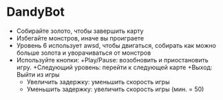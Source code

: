 # DandyBot
 
- Собирайте золото, чтобы завершить карту
- Избегайте монстров, иначе вы проиграете
- Уровень 6 использует awsd, чтобы двигаться, собирать как можно больше золота и уворачиваться от монстров
- Используйте кнопки:
  +Play/Pause: возобновить и приостановить игру.
  +Следующий уровень: перейти к следующей карте
  +Выход: Выйти из игры
  + Увеличить задержку: уменьшить скорость игры
  + Уменьшить задержку: увеличить скорость игры (мин. = 50)
